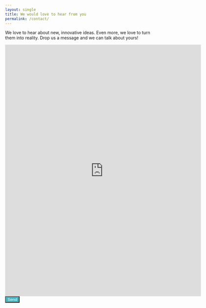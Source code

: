 ```yaml
---
layout: single
title: We would love to hear from you
permalink: /contact/
---
```


We love to hear about new, innovative ideas. Even more, we love to turn them into reality. Drop us a message and we can talk about yours!


<iframe src="https://docs.google.com/forms/d/e/1FAIpQLSeSFjZcrkrQkauA2klvCAsXKnINR2wGuRFJ8bcUg1lun932kw/viewform?embedded=true" width="640" height="821" frameborder="0" marginheight="0" marginwidth="0">Loading…</iframe>
  <input type="submit" value="Send" style="background-color: #43b4be; color: white">
</form>

